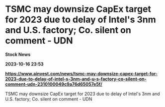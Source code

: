 # TSMC may downsize CapEx target for 2023 due to delay of Intel's 3nm and U.S. factory; Co. silent on comment - UDN
**Stock News**

**2023-10-16 23:53**

**https://www.ainvest.com/news/tsmc-may-downsize-capex-target-for-2023-due-to-delay-of-intel-s-3nm-and-u-s-factory-co-silent-on-comment-udn-2310100049c9a76d65057e5f/**

TSMC may downsize CapEx target for 2023 due to delay of Intel's 3nm and U.S. factory; Co. silent on comment - UDN